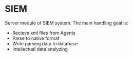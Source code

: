 # SIEM

Server module of SIEM system.
The main handling goal is:
<ul>
<li>Recieve xml files from Agents</li>
<li>Parse to native format</li>
<li>Write parsing data to database</li>
<li>Intellectual data analyzing</li>
</ul>

